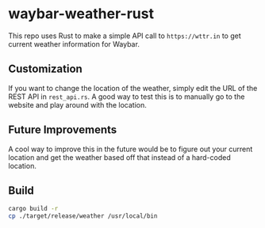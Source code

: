 # waybar-weather-rust
This repo uses Rust to make a simple API call to `https://wttr.in` to get current weather information for Waybar.

## Customization
If you want to change the location of the weather, simply edit the URL of the REST API in `rest_api.rs`.  A good way to test this is to manually go to the website and play around with the location.

## Future Improvements
A cool way to improve this in the future would be to figure out your current location and get the weather based off that instead of a hard-coded location.

## Build
```bash
cargo build -r
cp ./target/release/weather /usr/local/bin
```
